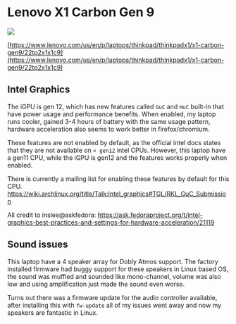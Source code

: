 # Lenovo X1 Carbon Gen 9

![](https://p1-ofp.static.pub/fes/cms/2022/06/20/1zkqoabvzhwrx9uh2p4cwi64tfb1k0528871.png)

[https://www.lenovo.com/us/en/p/laptops/thinkpad/thinkpadx1/x1-carbon-gen9/22tp2x1x1c9](https://www.lenovo.com/us/en/p/laptops/thinkpad/thinkpadx1/x1-carbon-gen9/22tp2x1x1c9)

## Intel Graphics

The iGPU is gen 12, which has new features called `GuC` and `HuC` built-in that have power usage and performance benefits. When enabled, my laptop runs cooler, gained 3-4 hours of battery with the same usage pattern, hardware acceleration also seems to work better in firefox/chromium.

These features are not enabled by default, as the official intel docs states that they are not available on `< gen12` intel CPUs. However, this laptop have a gen11 CPU, while the iGPU is gen12 and the features works properly when enabled.

There is currently a mailing list for enabling these features by default for this CPU. https://wiki.archlinux.org/title/Talk:Intel_graphics#TGL/RKL_GuC_Submission

All credit to inslee@askfedora: https://ask.fedoraproject.org/t/intel-graphics-best-practices-and-settings-for-hardware-acceleration/21119

## Sound issues

This laptop have a 4 speaker array for Dobly Atmos support. The factory installed firmware had buggy support for these speakers in Linux based OS, the sound was muffled and sounded like mono-channel, volume was also low and using amplification just made the sound even worse.

Turns out there was a firmware update for the audio controller available, after installing this with `fw-update` all of my issues went away and now my speakers are fantastic in Linux.
